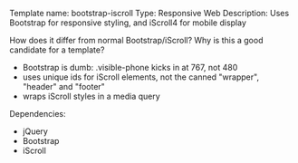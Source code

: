 Template name: bootstrap-iscroll
Type: Responsive Web
Description: Uses Bootstrap for responsive styling, and iScroll4 for mobile display

How does it differ from normal Bootstrap/iScroll? Why is this a good candidate for a template?

- Bootstrap is dumb: .visible-phone kicks in at 767, not 480
- uses unique ids for iScroll elements, not the canned "wrapper", "header" and "footer"
- wraps iScroll styles in a media query

Dependencies:

- jQuery
- Bootstrap
- iScroll
